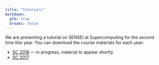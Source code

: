 ```yaml
---
title: "Tutorials"
markdown:
  gfm: true
  breaks: false
---
```


We are presenting a tutorial on SENSEI at Supercomputing for the second time this year.
You can download the course materials for each year:

+ [SC 2018](/tutorials/sc18.html) — in progress, material to appear shortly
+ [SC 2017](/tutorials/sc17.html)
